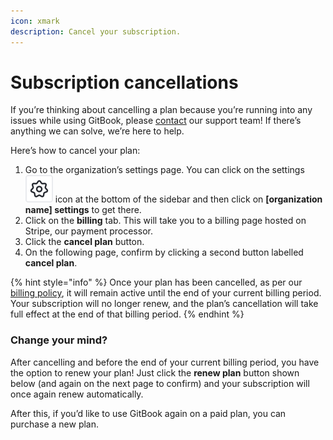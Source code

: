 ```yaml
---
icon: xmark
description: Cancel your subscription.
---
```


# Subscription cancellations

If you’re thinking about cancelling a plan because you’re running into any issues while using GitBook, please [contact](https://gitbook.com/docs/help-center/support/how-do-i-contact-support) our support team! If there’s anything we can solve, we’re here to help.

Here’s how to cancel your plan:

1. Go to the organization’s settings page. You can click on the settings <picture><source srcset="../.gitbook/assets/settings_icon_dark.svg" media="(prefers-color-scheme: dark)"><img src="../.gitbook/assets/settings_icon_light.svg" alt=""></picture> icon at the bottom of the sidebar and then click on **\[organization name] settings** to get there.
2. Click on the **billing** tab. This will take you to a billing page hosted on Stripe, our payment processor.
3. Click the **cancel plan** button.
4. On the following page, confirm by clicking a second button labelled **cancel plan**.

{% hint style="info" %}
Once your plan has been cancelled, as per our [billing policy](plans/billing-policy.md), it will remain active until the end of your current billing period. Your subscription will no longer renew, and the plan’s cancellation will take full effect at the end of that billing period.
{% endhint %}

### Change your mind?

After cancelling and before the end of your current billing period, you have the option to renew your plan! Just click the **renew plan** button shown below (and again on the next page to confirm) and your subscription will once again renew automatically.

After this, if you’d like to use GitBook again on a paid plan, you can purchase a new plan.
